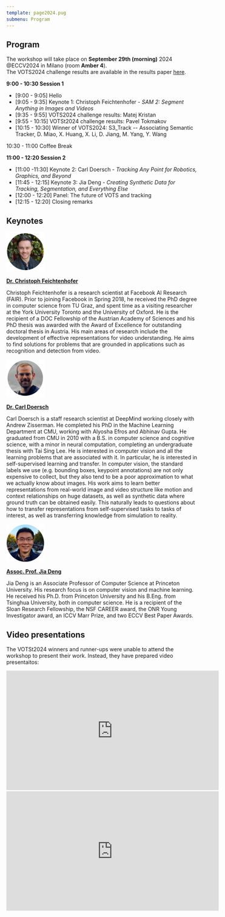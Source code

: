 ```yaml
---
template: page2024.pug
submenu: Program
---
```

 
## Program

The workshop will take place on **September 29th (morning)** 2024 @ECCV2024 in Milano (room **Amber 4**). <br>
The VOTS2024 challenge results are available in the results paper [here](https://prints.vicos.si/publications/450).

**9:00 - 10:30 Session 1**

 * [9:00 - 9:05] Hello
 * [9:05 - 9:35] Keynote 1: Christoph Feichtenhofer - *SAM 2: Segment Anything in Images and Videos*
 * [9:35 - 9:55] VOTS2024 challenge results: Matej Kristan
 * [9:55 - 10:15] VOTSt2024 challenge results: Pavel Tokmakov
 * [10:15 - 10:30] Winner of VOTS2024: S3_Track -- Associating Semantic Tracker, D. Miao, X. Huang, X. Li, D. Jiang, M. Yang, Y. Wang

10:30 - 11:00 Coffee Break

**11:00 - 12:20 Session 2**

 * [11:00 -11:30] Keynote 2:  Carl Doersch - *Tracking Any Point for Robotics, Graphics, and Beyond*
 * [11:45 - 12:15] Keynote 3: Jia Deng - *Creating Synthetic Data for Tracking, Segmentation, and Everything Else*
 * [12:00 - 12:20] Panel: The future of VOTS and tracking
 * [12:15 - 12:20] Closing remarks

## Keynotes

<div class="container float-left">

[<img class="float-left" src="speakers/feichtenhofer.jpg" width="100"/>](https://feichtenhofer.github.io/)

[**Dr. Christoph Feichtenhofer**](https://feichtenhofer.github.io/)

Christoph Feichtenhofer is a research scientist at Facebook AI Research (FAIR). Prior to joining Facebook in Spring 2018, he received the PhD degree in computer science from TU Graz, and spent time as a visiting researcher at the York University Toronto and the University of Oxford. He is the recipient of a DOC Fellowship of the Austrian Academy of Sciences and his PhD thesis was awarded with the Award of Excellence for outstanding doctoral thesis in Austria. His main areas of research include the development of effective representations for video understanding. He aims to find solutions for problems that are grounded in applications such as recognition and detection from video.
</div>


<div class="container float-left">

[<img class="float-left" src="speakers/doersch.jpg" width="100"/>](http://www.carldoersch.com/)

[**Dr. Carl Doersch**](http://www.carldoersch.com/)

Carl Doersch is a staff research scientist at DeepMind working closely with Andrew Zisserman. He completed his PhD in the Machine Learning Department at CMU, working with Alyosha Efros and Abhinav Gupta. He graduated from CMU in 2010 with a B.S. in computer science and cognitive science, with a minor in neural computation, completing an undergraduate thesis with Tai Sing Lee. He is interested in computer vision and all the learning problems that are associated with it. In particular, he is interested in self-supervised learning and transfer. In computer vision, the standard labels we use (e.g. bounding boxes, keypoint annotations) are not only expensive to collect, but they also tend to be a poor approximation to what we actually know about images. His work aims to learn better representations from real-world image and video structure like motion and context relationships on huge datasets, as well as synthetic data where ground truth can be obtained easily. This naturally leads to questions about how to transfer representations from self-supervised tasks to tasks of interest, as well as transferring knowledge from simulation to reality.
</div>


<div class="container float-left">

[<img class="float-left" src="speakers/jiadeng.jpg" width="100"/>](https://www.cs.princeton.edu/~jiadeng/)

[**Assoc. Prof. Jia Deng**](https://www.cs.princeton.edu/~jiadeng/)

Jia Deng is an Associate Professor of Computer Science at Princeton University. His research focus is on computer vision and machine learning. He received his Ph.D. from Princeton University and his B.Eng. from Tsinghua University, both in computer science. He is a recipient of the Sloan Research Fellowship, the NSF CAREER award, the ONR Young Investigator award, an ICCV Marr Prize, and two ECCV Best Paper Awards.
</div>

## Video presentations

The VOTSt2024 winners and runner-ups were unable to attend the workshop to present their work. Instead, they have prepared video presentaitos:

<iframe width="560" height="315" src="https://www.youtube.com/embed/NfMQ3z4vPuI?si=IRC-43LFS1ZTFzte" title="YouTube video player" frameborder="0" allow="accelerometer; autoplay; clipboard-write; encrypted-media; gyroscope; picture-in-picture; web-share" referrerpolicy="strict-origin-when-cross-origin" allowfullscreen></iframe>

<iframe width="560" height="315" src="https://www.youtube.com/embed/Gp3poP0oMmw?si=4X8r_LdW6EKjYTQn" title="YouTube video player" frameborder="0" allow="accelerometer; autoplay; clipboard-write; encrypted-media; gyroscope; picture-in-picture; web-share" referrerpolicy="strict-origin-when-cross-origin" allowfullscreen></iframe>
